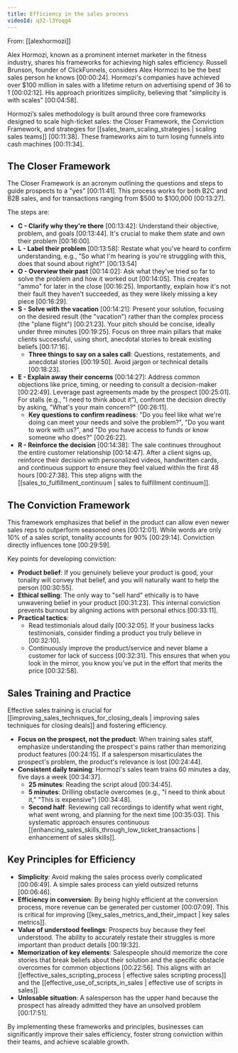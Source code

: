 ```yaml
---
title: Efficiency in the sales process
videoId: q32-l3Yoqg4
---
```


From: [[alexhormozi]] <br/> 

Alex Hormozi, known as a prominent internet marketer in the fitness industry, shares his frameworks for achieving high sales efficiency. Russell Brunson, founder of ClickFunnels, considers Alex Hormozi to be the best sales person he knows <a class="yt-timestamp" data-t="00:00:24">[00:00:24]</a>. Hormozi's companies have achieved over $100 million in sales with a lifetime return on advertising spend of 36 to 1 <a class="yt-timestamp" data-t="00:02:12">[00:02:12]</a>. His approach prioritizes simplicity, believing that "simplicity is with scales" <a class="yt-timestamp" data-t="00:04:58">[00:04:58]</a>.

Hormozi’s sales methodology is built around three core frameworks designed to scale high-ticket sales: the Closer Framework, the Conviction Framework, and strategies for [[sales_team_scaling_strategies | scaling sales teams]] <a class="yt-timestamp" data-t="00:11:38">[00:11:38]</a>. These frameworks aim to turn losing funnels into cash machines <a class="yt-timestamp" data-t="00:11:34">[00:11:34]</a>.

## The Closer Framework
The Closer Framework is an acronym outlining the questions and steps to guide prospects to a "yes" <a class="yt-timestamp" data-t="00:11:41">[00:11:41]</a>. This process works for both B2C and B2B sales, and for transactions ranging from $500 to $100,000 <a class="yt-timestamp" data-t="00:13:27">[00:13:27]</a>.

The steps are:
*   **C - Clarify why they're there** <a class="yt-timestamp" data-t="00:13:42">[00:13:42]</a>: Understand their objective, problem, and goals <a class="yt-timestamp" data-t="00:13:44">[00:13:44]</a>. It's crucial to make them state and own their problem <a class="yt-timestamp" data-t="00:16:00">[00:16:00]</a>.
*   **L - Label their problem** <a class="yt-timestamp" data-t="00:13:58">[00:13:58]</a>: Restate what you've heard to confirm understanding, e.g., "So what I'm hearing is you're struggling with this, does that sound about right?" <a class="yt-timestamp" data-t="00:13:54">[00:13:54]</a>
*   **O - Overview their past** <a class="yt-timestamp" data-t="00:14:02">[00:14:02]</a>: Ask what they've tried so far to solve the problem and how it worked out <a class="yt-timestamp" data-t="00:14:05">[00:14:05]</a>. This creates "ammo" for later in the close <a class="yt-timestamp" data-t="00:16:25">[00:16:25]</a>. Importantly, explain how it's not their fault they haven't succeeded, as they were likely missing a key piece <a class="yt-timestamp" data-t="00:16:29">[00:16:29]</a>.
*   **S - Solve with the vacation** <a class="yt-timestamp" data-t="00:14:21">[00:14:21]</a>: Present your solution, focusing on the desired result (the "vacation") rather than the complex process (the "plane flight") <a class="yt-timestamp" data-t="00:21:23">[00:21:23]</a>. Your pitch should be concise, ideally under three minutes <a class="yt-timestamp" data-t="00:19:25">[00:19:25]</a>. Focus on three main pillars that make clients successful, using short, anecdotal stories to break existing beliefs <a class="yt-timestamp" data-t="00:17:16">[00:17:16]</a>.
    *   **Three things to say on a sales call**: Questions, restatements, and anecdotal stories <a class="yt-timestamp" data-t="00:19:50">[00:19:50]</a>. Avoid jargon or technical details <a class="yt-timestamp" data-t="00:18:23">[00:18:23]</a>.
*   **E - Explain away their concerns** <a class="yt-timestamp" data-t="00:14:27">[00:14:27]</a>: Address common objections like price, timing, or needing to consult a decision-maker <a class="yt-timestamp" data-t="00:22:49">[00:22:49]</a>. Leverage past agreements made by the prospect <a class="yt-timestamp" data-t="00:25:01">[00:25:01]</a>. For stalls (e.g., "I need to think about it"), confront the decision directly by asking, "What's your main concern?" <a class="yt-timestamp" data-t="00:26:11">[00:26:11]</a>.
    *   **Key questions to confirm readiness**: "Do you feel like what we're doing can meet your needs and solve the problem?", "Do you want to work with us?", and "Do you have access to funds or know someone who does?" <a class="yt-timestamp" data-t="00:26:22">[00:26:22]</a>.
*   **R - Reinforce the decision** <a class="yt-timestamp" data-t="00:14:38">[00:14:38]</a>: The sale continues throughout the entire customer relationship <a class="yt-timestamp" data-t="00:14:47">[00:14:47]</a>. After a client signs up, reinforce their decision with personalized videos, handwritten cards, and continuous support to ensure they feel valued within the first 48 hours <a class="yt-timestamp" data-t="00:27:38">[00:27:38]</a>. This step aligns with the [[sales_to_fulfillment_continuum | sales to fulfillment continuum]].

## The Conviction Framework
This framework emphasizes that belief in the product can allow even newer sales reps to outperform seasoned ones <a class="yt-timestamp" data-t="00:12:01">[00:12:01]</a>. While words are only 10% of a sales script, tonality accounts for 90% <a class="yt-timestamp" data-t="00:29:14">[00:29:14]</a>. Conviction directly influences tone <a class="yt-timestamp" data-t="00:29:59">[00:29:59]</a>.

Key points for developing conviction:
*   **Product belief**: If you genuinely believe your product is good, your tonality will convey that belief, and you will naturally want to help the person <a class="yt-timestamp" data-t="00:30:55">[00:30:55]</a>.
*   **Ethical selling**: The only way to "sell hard" ethically is to have unwavering belief in your product <a class="yt-timestamp" data-t="00:31:23">[00:31:23]</a>. This internal conviction prevents burnout by aligning actions with personal ethics <a class="yt-timestamp" data-t="00:33:11">[00:33:11]</a>.
*   **Practical tactics**:
    *   Read testimonials aloud daily <a class="yt-timestamp" data-t="00:32:05">[00:32:05]</a>. If your business lacks testimonials, consider finding a product you truly believe in <a class="yt-timestamp" data-t="00:32:10">[00:32:10]</a>.
    *   Continuously improve the product/service and never blame a customer for lack of success <a class="yt-timestamp" data-t="00:32:31">[00:32:31]</a>. This ensures that when you look in the mirror, you know you've put in the effort that merits the price <a class="yt-timestamp" data-t="00:32:58">[00:32:58]</a>.

## Sales Training and Practice
Effective sales training is crucial for [[improving_sales_techniques_for_closing_deals | improving sales techniques for closing deals]] and fostering efficiency.
*   **Focus on the prospect, not the product**: When training sales staff, emphasize understanding the prospect's pains rather than memorizing product features <a class="yt-timestamp" data-t="00:24:15">[00:24:15]</a>. If a salesperson misarticulates the prospect's problem, the product's relevance is lost <a class="yt-timestamp" data-t="00:24:44">[00:24:44]</a>.
*   **Consistent daily training**: Hormozi's sales team trains 60 minutes a day, five days a week <a class="yt-timestamp" data-t="00:34:37">[00:34:37]</a>.
    *   **25 minutes**: Reading the script aloud <a class="yt-timestamp" data-t="00:34:45">[00:34:45]</a>.
    *   **5 minutes**: Drilling obstacle overcomes (e.g., "I need to think about it," "This is expensive") <a class="yt-timestamp" data-t="00:34:48">[00:34:48]</a>.
    *   **Second half**: Reviewing call recordings to identify what went right, what went wrong, and planning for the next time <a class="yt-timestamp" data-t="05:03:52">[00:35:03]</a>. This systematic approach ensures continuous [[enhancing_sales_skills_through_low_ticket_transactions | enhancement of sales skills]].

## Key Principles for Efficiency
*   **Simplicity**: Avoid making the sales process overly complicated <a class="yt-timestamp" data-t="00:06:49">[00:06:49]</a>. A simple sales process can yield outsized returns <a class="yt-timestamp" data-t="00:06:46">[00:06:46]</a>.
*   **Efficiency in conversion**: By being highly efficient at the conversion process, more revenue can be generated per customer <a class="yt-timestamp" data-t="00:07:09">[00:07:09]</a>. This is critical for improving [[key_sales_metrics_and_their_impact | key sales metrics]].
*   **Value of understood feelings**: Prospects buy because they feel understood. The ability to accurately restate their struggles is more important than product details <a class="yt-timestamp" data-t="00:19:32">[00:19:32]</a>.
*   **Memorization of key elements**: Salespeople should memorize the core stories that break beliefs about their solution and the specific obstacle overcomes for common objections <a class="yt-timestamp" data-t="00:22:56">[00:22:56]</a>. This aligns with an [[effective_sales_scripting_process | effective sales scripting process]] and the [[effective_use_of_scripts_in_sales | effective use of scripts in sales]].
*   **Unlosable situation**: A salesperson has the upper hand because the prospect has already admitted they have an unsolved problem <a class="yt-timestamp" data-t="00:17:51">[00:17:51]</a>.

By implementing these frameworks and principles, businesses can significantly improve their sales efficiency, foster strong conviction within their teams, and achieve scalable growth.